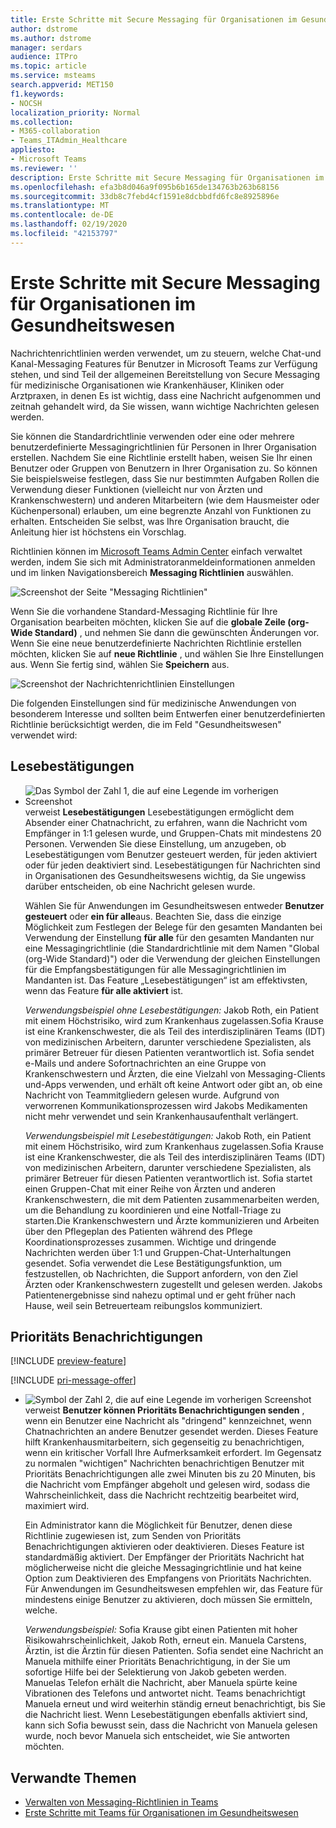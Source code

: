 ```yaml
---
title: Erste Schritte mit Secure Messaging für Organisationen im Gesundheitswesen
author: dstrome
ms.author: dstrome
manager: serdars
audience: ITPro
ms.topic: article
ms.service: msteams
search.appverid: MET150
f1.keywords:
- NOCSH
localization_priority: Normal
ms.collection:
- M365-collaboration
- Teams_ITAdmin_Healthcare
appliesto:
- Microsoft Teams
ms.reviewer: ''
description: Erste Schritte mit Secure Messaging für Organisationen im Gesundheitswesen
ms.openlocfilehash: efa3b8d046a9f095b6b165de134763b263b68156
ms.sourcegitcommit: 33db8c7febd4cf1591e8dcbbdfd6fc8e8925896e
ms.translationtype: MT
ms.contentlocale: de-DE
ms.lasthandoff: 02/19/2020
ms.locfileid: "42153797"
---
```

# <a name="get-started-with-secure-messaging-for-healthcare-organizations"></a>Erste Schritte mit Secure Messaging für Organisationen im Gesundheitswesen

Nachrichtenrichtlinien werden verwendet, um zu steuern, welche Chat-und Kanal-Messaging Features für Benutzer in Microsoft Teams zur Verfügung stehen, und sind Teil der allgemeinen Bereitstellung von Secure Messaging für medizinische Organisationen wie Krankenhäuser, Kliniken oder Arztpraxen, in denen Es ist wichtig, dass eine Nachricht aufgenommen und zeitnah gehandelt wird, da Sie wissen, wann wichtige Nachrichten gelesen werden.

Sie können die Standardrichtlinie verwenden oder eine oder mehrere benutzerdefinierte Messagingrichtlinien für Personen in Ihrer Organisation erstellen. Nachdem Sie eine Richtlinie erstellt haben, weisen Sie Ihr einen Benutzer oder Gruppen von Benutzern in Ihrer Organisation zu. So können Sie beispielsweise festlegen, dass Sie nur bestimmten Aufgaben Rollen die Verwendung dieser Funktionen (vielleicht nur von Ärzten und Krankenschwestern) und anderen Mitarbeitern (wie dem Hausmeister oder Küchenpersonal) erlauben, um eine begrenzte Anzahl von Funktionen zu erhalten. Entscheiden Sie selbst, was Ihre Organisation braucht, die Anleitung hier ist höchstens ein Vorschlag.

Richtlinien können im [Microsoft Teams Admin Center](https://admin.teams.microsoft.com) einfach verwaltet werden, indem Sie sich mit Administratoranmeldeinformationen anmelden und im linken Navigationsbereich **Messaging Richtlinien** auswählen.

 ![Screenshot der Seite "Messaging Richtlinien"](../../media/messaging-policies-image1.png)

Wenn Sie die vorhandene Standard-Messaging Richtlinie für Ihre Organisation bearbeiten möchten, klicken Sie auf die **globale Zeile (org-Wide Standard)** , und nehmen Sie dann die gewünschten Änderungen vor. Wenn Sie eine neue benutzerdefinierte Nachrichten Richtlinie erstellen möchten, klicken Sie auf **neue Richtlinie** , und wählen Sie Ihre Einstellungen aus. Wenn Sie fertig sind, wählen Sie **Speichern** aus.

![Screenshot der Nachrichtenrichtlinien Einstellungen](../../media/hc-message-policy.png)

Die folgenden Einstellungen sind für medizinische Anwendungen von besonderem Interesse und sollten beim Entwerfen einer benutzerdefinierten Richtlinie berücksichtigt werden, die im Feld "Gesundheitswesen" verwendet wird:

## <a name="read-receipts"></a>Lesebestätigungen

- ![Das Symbol der Zahl 1, die auf eine Legende im vorherigen Screenshot](../../media/sfbcallout1.png) verweist **Lesebestätigungen** Lesebestätigungen ermöglicht dem Absender einer Chatnachricht, zu erfahren, wann die Nachricht vom Empfänger in 1:1 gelesen wurde, und Gruppen-Chats mit mindestens 20 Personen. Verwenden Sie diese Einstellung, um anzugeben, ob Lesebestätigungen vom Benutzer gesteuert werden, für jeden aktiviert oder für jeden deaktiviert sind. Lesebestätigungen für Nachrichten sind in Organisationen des Gesundheitswesens wichtig, da Sie ungewiss darüber entscheiden, ob eine Nachricht gelesen wurde.

  Wählen Sie für Anwendungen im Gesundheitswesen entweder **Benutzer gesteuert** oder **ein für alle**aus. Beachten Sie, dass die einzige Möglichkeit zum Festlegen der Belege für den gesamten Mandanten bei Verwendung der Einstellung **für alle** für den gesamten Mandanten nur eine Messagingrichtlinie (die Standardrichtlinie mit dem Namen "Global (org-Wide Standard)") oder die Verwendung der gleichen Einstellungen für die Empfangsbestätigungen für alle Messagingrichtlinien im Mandanten ist. Das Feature „Lesebestätigungen“ ist am effektivsten, wenn das Feature **für alle aktiviert** ist.

    *Verwendungsbeispiel ohne Lesebestätigungen:* Jakob Roth, ein Patient mit einem Höchstrisiko, wird zum Krankenhaus zugelassen.Sofia Krause ist eine Krankenschwester, die als Teil des interdisziplinären Teams (IDT) von medizinischen Arbeitern, darunter verschiedene Spezialisten, als primärer Betreuer für diesen Patienten verantwortlich ist.  Sofia sendet e-Mails und andere Sofortnachrichten an eine Gruppe von Krankenschwestern und Ärzten, die eine Vielzahl von Messaging-Clients und-Apps verwenden, und erhält oft keine Antwort oder gibt an, ob eine Nachricht von Teammitgliedern gelesen wurde. Aufgrund von verworrenen Kommunikationsprozessen wird Jakobs Medikamenten nicht mehr verwendet und sein Krankenhausaufenthalt verlängert.

    *Verwendungsbeispiel mit Lesebestätigungen:* Jakob Roth, ein Patient mit einem Höchstrisiko, wird zum Krankenhaus zugelassen.Sofia Krause ist eine Krankenschwester, die als Teil des interdisziplinären Teams (IDT) von medizinischen Arbeitern, darunter verschiedene Spezialisten, als primärer Betreuer für diesen Patienten verantwortlich ist.  Sofia startet einen Gruppen-Chat mit einer Reihe von Ärzten und anderen Krankenschwestern, die mit dem Patienten zusammenarbeiten werden, um die Behandlung zu koordinieren und eine Notfall-Triage zu starten.Die Krankenschwestern und Ärzte kommunizieren und Arbeiten über den Pflegeplan des Patienten während des Pflege Koordinationsprozesses zusammen.  Wichtige und dringende Nachrichten werden über 1:1 und Gruppen-Chat-Unterhaltungen gesendet. Sofia verwendet die Lese Bestätigungsfunktion, um festzustellen, ob Nachrichten, die Support anfordern, von den Ziel Ärzten oder Krankenschwestern zugestellt und gelesen werden. Jakobs Patientenergebnisse sind nahezu optimal und er geht früher nach Hause, weil sein Betreuerteam reibungslos kommuniziert.

## <a name="priority-notifications"></a>Prioritäts Benachrichtigungen

[!INCLUDE [preview-feature](../../includes/preview-feature.md)]

[!INCLUDE [pri-message-offer](../../includes/pri-message-offer.md)]

- ![Symbol der Zahl 2, die auf eine Legende im vorherigen Screenshot](../../media/sfbcallout2.png) verweist **Benutzer können Prioritäts Benachrichtigungen senden** , wenn ein Benutzer eine Nachricht als "dringend" kennzeichnet, wenn Chatnachrichten an andere Benutzer gesendet werden. Dieses Feature hilft Krankenhausmitarbeitern, sich gegenseitig zu benachrichtigen, wenn ein kritischer Vorfall Ihre Aufmerksamkeit erfordert. Im Gegensatz zu normalen "wichtigen" Nachrichten benachrichtigen Benutzer mit Prioritäts Benachrichtigungen alle zwei Minuten bis zu 20 Minuten, bis die Nachricht vom Empfänger abgeholt und gelesen wird, sodass die Wahrscheinlichkeit, dass die Nachricht rechtzeitig bearbeitet wird, maximiert wird.

  Ein Administrator kann die Möglichkeit für Benutzer, denen diese Richtlinie zugewiesen ist, zum Senden von Prioritäts Benachrichtigungen aktivieren oder deaktivieren. Dieses Feature ist standardmäßig aktiviert. Der Empfänger der Prioritäts Nachricht hat möglicherweise nicht die gleiche Messagingrichtlinie und hat keine Option zum Deaktivieren des Empfangens von Prioritäts Nachrichten. Für Anwendungen im Gesundheitswesen empfehlen wir, das Feature für mindestens einige Benutzer zu aktivieren, doch müssen Sie ermitteln, welche.

  *Verwendungsbeispiel:* Sofia Krause gibt einen Patienten mit hoher Risikowahrscheinlichkeit, Jakob Roth, erneut ein. Manuela Carstens, Ärztin, ist die Ärztin für diesen Patienten.  Sofia sendet eine Nachricht an Manuela mithilfe einer Prioritäts Benachrichtigung, in der Sie um sofortige Hilfe bei der Selektierung von Jakob gebeten werden.  Manuelas Telefon erhält die Nachricht, aber Manuela spürte keine Vibrationen des Telefons und antwortet nicht. Teams benachrichtigt Manuela erneut und wird weiterhin ständig erneut benachrichtigt, bis Sie die Nachricht liest. Wenn Lesebestätigungen ebenfalls aktiviert sind, kann sich Sofia bewusst sein, dass die Nachricht von Manuela gelesen wurde, noch bevor Manuela sich entscheidet, wie Sie antworten möchten.

## <a name="related-topics"></a>Verwandte Themen

- [Verwalten von Messaging-Richtlinien in Teams](../../messaging-policies-in-teams.md)
- [Erste Schritte mit Teams für Organisationen im Gesundheitswesen](teams-in-hc.md)
